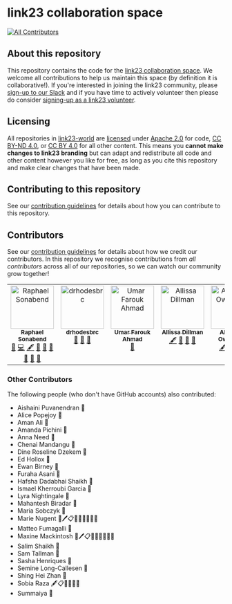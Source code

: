 # link23 collaboration space

[![All Contributors](https://img.shields.io/github/all-contributors/link23-world/collabspace?color=ee8449&style=flat-square)](#contributors)

## About this repository

This repository contains the code for the [link23 collaboration space](https://www.link23.world/).
We welcome all contributions to help us maintain this space (by definition it is collaborative!).
If you're interested in joining the link23 community, please [sign-up to our Slack](https://www.link23.world/slack) and if you have time to actively volunteer then please do consider [signing-up as a link23 volunteer](https://www.link23.world/volunteer).


## Licensing

All repositories in [link23-world](https://github.com/link23-world) are [licensed](/LICENSE.md) under [Apache 2.0](https://www.apache.org/licenses/LICENSE-2.0) for code, [CC BY-ND 4.0](https://creativecommons.org/licenses/by-nd/4.0/), or [CC BY 4.0](https://creativecommons.org/licenses/by/4.0/) for all other content.
This means you **cannot make changes to link23 branding** but can adapt and redistribute all code and other content however you like for free, as long as you cite this repository and make clear changes that have been made.

## Contributing to this repository

See our [contribution guidelines](/CONTRIBUTING.md) for details about how you can contribute to this repository.

## Contributors

See our [contribution guidelines](/CONTRIBUTING.md) for details about how we credit our contributors.
In this repository we recognise contributions from *all contributors* across all of our repositories, so we can watch our community grow together!

<!-- ALL-CONTRIBUTORS-LIST:START - Do not remove or modify this section -->
<!-- prettier-ignore-start -->
<!-- markdownlint-disable -->
<table>
  <tbody>
    <tr>
      <td align="center" valign="top" width="14.28%"><a href="https://www.link23.world/"><img src="https://avatars.githubusercontent.com/u/138118852?v=4?s=100" width="100px;" alt="Raphael Sonabend"/><br /><sub><b>Raphael Sonabend</b></sub></a><br /><a href="#business-RaphaelGEL" title="Business development">💼</a> <a href="#code-RaphaelGEL" title="Code">💻</a> <a href="#content-RaphaelGEL" title="Content">🖋</a> <a href="#ideas-RaphaelGEL" title="Ideas, Planning, & Feedback">🤔</a> <a href="#maintenance-RaphaelGEL" title="Maintenance">🚧</a> <a href="#question-RaphaelGEL" title="Answering Questions">💬</a> <a href="#research-RaphaelGEL" title="Research">🔬</a> <a href="#tool-RaphaelGEL" title="Tools">🔧</a> <a href="#doc-RaphaelGEL" title="Documentation">📖</a></td>
      <td align="center" valign="top" width="14.28%"><a href="https://github.com/drhodesbrc"><img src="https://avatars.githubusercontent.com/u/14894770?v=4?s=100" width="100px;" alt="drhodesbrc"/><br /><sub><b>drhodesbrc</b></sub></a><br /><a href="#review-drhodesbrc" title="Reviewed Pull Requests">👀</a> <a href="#ideas-drhodesbrc" title="Ideas, Planning, & Feedback">🤔</a> <a href="#projectManagement-drhodesbrc" title="Project Management">📆</a></td>
      <td align="center" valign="top" width="14.28%"><a href="https://github.com/pharouknucleus"><img src="https://avatars.githubusercontent.com/u/40836841?v=4?s=100" width="100px;" alt="Umar Farouk Ahmad"/><br /><sub><b>Umar Farouk Ahmad</b></sub></a><br /><a href="#ideas-pharouknucleus" title="Ideas, Planning, & Feedback">🤔</a></td>
      <td align="center" valign="top" width="14.28%"><a href="https://github.com/allissadillman"><img src="https://avatars.githubusercontent.com/u/10225701?v=4?s=100" width="100px;" alt="Allissa Dillman"/><br /><sub><b>Allissa Dillman</b></sub></a><br /><a href="#content-allissadillman" title="Content">🖋</a> <a href="#ideas-allissadillman" title="Ideas, Planning, & Feedback">🤔</a> <a href="#research-allissadillman" title="Research">🔬</a> <a href="#review-allissadillman" title="Reviewed Pull Requests">👀</a></td>
      <td align="center" valign="top" width="14.28%"><a href="https://github.com/owos"><img src="https://avatars.githubusercontent.com/u/48519427?v=4?s=100" width="100px;" alt="Abraham Owodunni"/><br /><sub><b>Abraham Owodunni</b></sub></a><br /><a href="#content-owos" title="Content">🖋</a> <a href="#ideas-owos" title="Ideas, Planning, & Feedback">🤔</a> <a href="#research-owos" title="Research">🔬</a> <a href="#review-owos" title="Reviewed Pull Requests">👀</a></td>
    </tr>
  </tbody>
</table>

<!-- markdownlint-restore -->
<!-- prettier-ignore-end -->

<!-- ALL-CONTRIBUTORS-LIST:END -->

### Other Contributors

The following people (who don't have GitHub accounts) also contributed:

- Aishaini Puvanendran 🤔
- Alice Popejoy 🔧
- Aman Ali 👀
- Amanda Pichini 👀
- Anna Need 👀
- Chenai Mandangu 🤔
- Dine Roseline Dzekem 🤔
- Ed Hollox 👀
- Ewan Birney 🔧
- Furaha Asani 👀
- Hafsha Dadabhai Shaikh 👀
- Ismael Kherroubi Garcia 👀
- Lyra Nightingale 👀
- Mahantesh Biradar 👀
- Maria Sobczyk 🤔
- Marie Nugent 💼🖊️📋🤔🚧📆💬👀📢
- Matteo Fumagalli 🔧
- Maxine Mackintosh 💼🖊️📋🤔🚧📆💬👀📢
- Salim Shaikh 👀
- Sam Tallman 👀
- Sasha Henriques 👀
- Semine Long-Callesen 🔧
- Shing Hei Zhan 🤔
- Sobia Raza 🖋📋🤔🚧📆🔬
- Summaiya 👀
